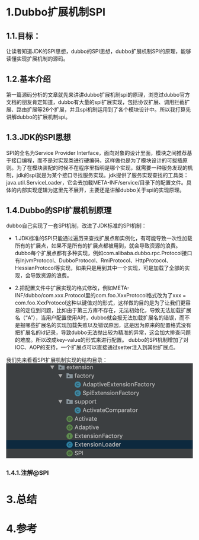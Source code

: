 # 1.Dubbo扩展机制SPI
## 1.1.目标：
让读者知道JDK的SPI思想，dubbo的SPI思想，dubbo扩展机制SPI的原理，能够读懂实现扩展机制的源码。

## 1.2.基本介绍
第一篇源码分析的文章就先来讲讲dubbo扩展机制spi的原理，浏览过dubbo官方文档的朋友肯定知道，dubbo有大量的spi扩展实现，包括协议扩展、调用拦截扩展、路由扩展等26个扩展，并且spi机制运用到了各个模块设计中。所以我打算先讲解dubbo的扩展机制spi。

## 1.3.JDK的SPI思想
SPI的全名为Service Provider Interface，面向对象的设计里面，模块之间推荐基于接口编程，而不是对实现类进行硬编码，这样做也是为了模块设计的可拔插原则。为了在模块装配的时候不在程序里指明是哪个实现，就需要一种服务发现的机制，jdk的spi就是为某个接口寻找服务实现。jdk提供了服务实现查找的工具类：java.util.ServiceLoader，它会去加载META-INF/service/目录下的配置文件。具体的内部实现逻辑为这里先不展开，主要还是讲解dubbo关于spi的实现原理。

## 1.4.Dubbo的SPI扩展机制原理

dubbo自己实现了一套SPI机制，改进了JDK标准的SPI机制：

* 1.JDK标准的SPI只能通过遍历来查找扩展点和实例化，有可能导致一次性加载所有的扩展点，如果不是所有的扩展点都被用到，就会导致资源的浪费。dubbo每个扩展点都有多种实现，例如com.alibaba.dubbo.rpc.Protocol接口有InjvmProtocol、DubboProtocol、RmiProtocol、HttpProtocol、HessianProtocol等实现，如果只是用到其中一个实现，可是加载了全部的实现，会导致资源的浪费。

* 2.把配置文件中扩展实现的格式修改，例如META-INF/dubbo/com.xxx.Protocol里的com.foo.XxxProtocol格式改为了xxx = com.foo.XxxProtocol这种以键值对的形式，这样做的目的是为了让我们更容易的定位到问题，比如由于第三方库不存在，无法初始化，导致无法加载扩展名（“A”），当用户配置使用A时，dubbo就会报无法加载扩展名的错误，而不是报哪些扩展名的实现加载失败以及错误原因，这是因为原来的配置格式没有把扩展名的id记录，导致dubbo无法抛出较为精准的异常，这会加大排查问题的难度。所以改成key-value的形式来进行配置。
dubbo的SPI机制增加了对IOC、AOP的支持，一个扩展点可以直接通过setter注入到其他扩展点。

我们先来看看SPI扩展机制实现的结构目录：
![](/static/image/4161901345-5bd70cc24509d_articlex.png)

### 1.4.1.注解@SPI









# 3.总结

# 4.参考



